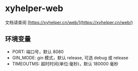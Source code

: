 # xyhelper-web

文档请查阅 [https://xyhelper.cn/web/](https://xyhelper.cn/web/)

## 环境变量

- PORT: 端口号，默认 8080
- GIN_MODE: gin 模式，默认 release, 可选 debug 或 release
- TIMEOUTMS: 超时时间(单位:毫秒)，默认 180000 毫秒